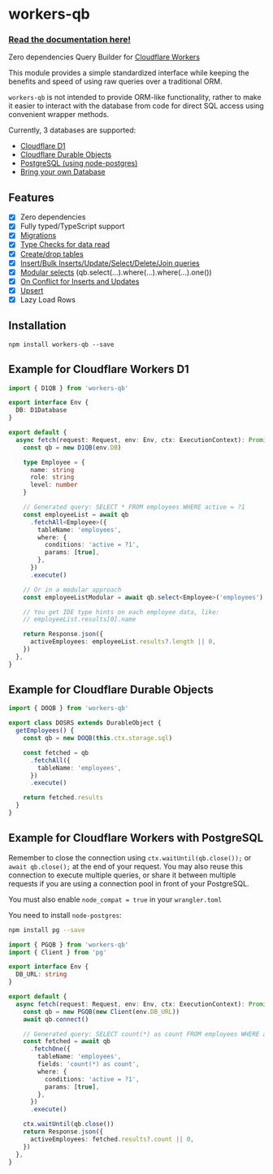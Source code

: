 # workers-qb

### [Read the documentation here!](https://workers-qb.massadas.com/)

Zero dependencies Query Builder for [Cloudflare Workers](https://developers.cloudflare.com/workers/)

This module provides a simple standardized interface while keeping the benefits and speed of using raw queries over a
traditional ORM.

`workers-qb` is not intended to provide ORM-like functionality, rather to make it easier to interact with the database
from code for direct SQL access using convenient wrapper methods.

Currently, 3 databases are supported:

- [Cloudflare D1](https://workers-qb.massadas.com/databases/cloudflare-d1/)
- [Cloudflare Durable Objects](https://workers-qb.massadas.com/databases/cloudflare-do/)
- [PostgreSQL (using node-postgres)](https://workers-qb.massadas.com/databases/postgresql/)
- [Bring your own Database](https://workers-qb.massadas.com/databases/bring-your-own-database/)

## Features

- [x] Zero dependencies
- [x] Fully typed/TypeScript support
- [x] [Migrations](https://workers-qb.massadas.com/migrations/)
- [x] [Type Checks for data read](https://workers-qb.massadas.com/type-check/)
- [x] [Create/drop tables](https://workers-qb.massadas.com/basic-queries/#dropping-and-creating-tables)
- [x] [Insert/Bulk Inserts/Update/Select/Delete/Join queries](https://workers-qb.massadas.com/basic-queries/)
- [x] [Modular selects](https://workers-qb.massadas.com/modular-selects/) (qb.select(...).where(...).where(...).one())
- [x] [On Conflict for Inserts and Updates](https://workers-qb.massadas.com/advanced-queries/onConflict/)
- [x] [Upsert](https://workers-qb.massadas.com/advanced-queries/upsert/)
- [x] Lazy Load Rows

## Installation

```
npm install workers-qb --save
```

## Example for Cloudflare Workers D1

```ts
import { D1QB } from 'workers-qb'

export interface Env {
  DB: D1Database
}

export default {
  async fetch(request: Request, env: Env, ctx: ExecutionContext): Promise<Response> {
    const qb = new D1QB(env.DB)

    type Employee = {
      name: string
      role: string
      level: number
    }

    // Generated query: SELECT * FROM employees WHERE active = ?1
    const employeeList = await qb
      .fetchAll<Employee>({
        tableName: 'employees',
        where: {
          conditions: 'active = ?1',
          params: [true],
        },
      })
      .execute()

    // Or in a modular approach
    const employeeListModular = await qb.select<Employee>('employees').where('active = ?', true).execute()

    // You get IDE type hints on each employee data, like:
    // employeeList.results[0].name

    return Response.json({
      activeEmployees: employeeList.results?.length || 0,
    })
  },
}
```

## Example for Cloudflare Durable Objects

```ts
import { DOQB } from 'workers-qb'

export class DOSRS extends DurableObject {
  getEmployees() {
    const qb = new DOQB(this.ctx.storage.sql)

    const fetched = qb
      .fetchAll({
        tableName: 'employees',
      })
      .execute()

    return fetched.results
  }
}
```

## Example for Cloudflare Workers with PostgreSQL

Remember to close the connection using `ctx.waitUntil(qb.close());` or `await qb.close();` at the end of your request.
You may also reuse this connection to execute multiple queries, or share it between multiple requests if you are using
a connection pool in front of your PostgreSQL.

You must also enable `node_compat = true` in your `wrangler.toml`

You need to install `node-postgres`:

```bash
npm install pg --save
```

```ts
import { PGQB } from 'workers-qb'
import { Client } from 'pg'

export interface Env {
  DB_URL: string
}

export default {
  async fetch(request: Request, env: Env, ctx: ExecutionContext): Promise<Response> {
    const qb = new PGQB(new Client(env.DB_URL))
    await qb.connect()

    // Generated query: SELECT count(*) as count FROM employees WHERE active = ?1 LIMIT 1
    const fetched = await qb
      .fetchOne({
        tableName: 'employees',
        fields: 'count(*) as count',
        where: {
          conditions: 'active = ?1',
          params: [true],
        },
      })
      .execute()

    ctx.waitUntil(qb.close())
    return Response.json({
      activeEmployees: fetched.results?.count || 0,
    })
  },
}
```
